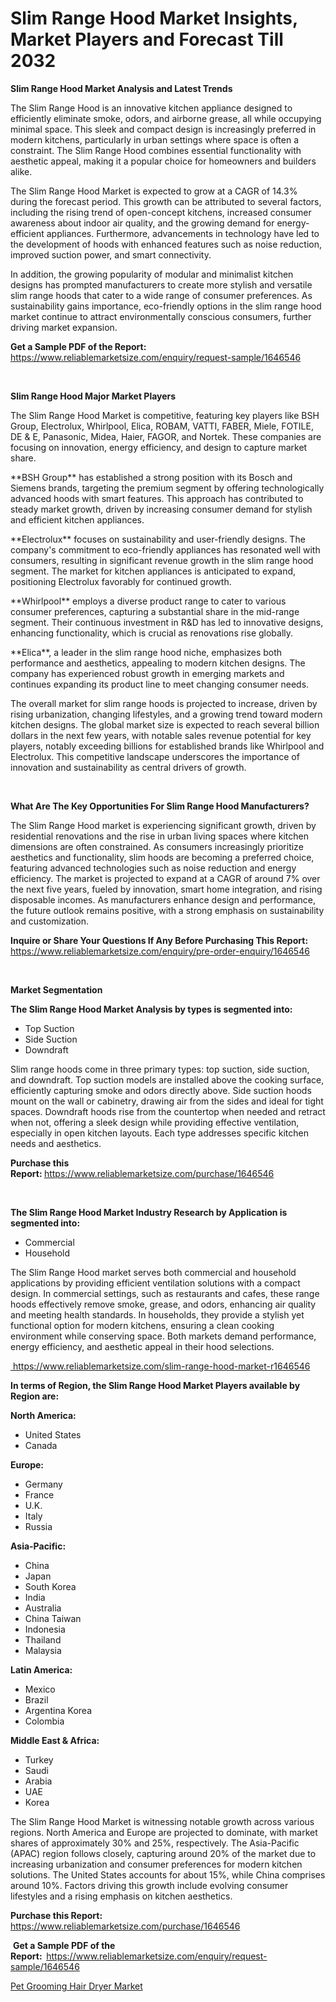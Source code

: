 <p><h1>Slim Range Hood Market Insights, Market Players and Forecast Till 2032</h1></p><p><strong>Slim Range Hood Market Analysis and Latest Trends</strong></p>
<p><p>The Slim Range Hood is an innovative kitchen appliance designed to efficiently eliminate smoke, odors, and airborne grease, all while occupying minimal space. This sleek and compact design is increasingly preferred in modern kitchens, particularly in urban settings where space is often a constraint. The Slim Range Hood combines essential functionality with aesthetic appeal, making it a popular choice for homeowners and builders alike.</p><p>The Slim Range Hood Market is expected to grow at a CAGR of 14.3% during the forecast period. This growth can be attributed to several factors, including the rising trend of open-concept kitchens, increased consumer awareness about indoor air quality, and the growing demand for energy-efficient appliances. Furthermore, advancements in technology have led to the development of hoods with enhanced features such as noise reduction, improved suction power, and smart connectivity. </p><p>In addition, the growing popularity of modular and minimalist kitchen designs has prompted manufacturers to create more stylish and versatile slim range hoods that cater to a wide range of consumer preferences. As sustainability gains importance, eco-friendly options in the slim range hood market continue to attract environmentally conscious consumers, further driving market expansion.</p></p>
<p><strong>Get a Sample PDF of the Report:&nbsp;</strong> <a href="https://www.reliablemarketsize.com/enquiry/request-sample/1646546?utm_campaign=2296&utm_medium=2&utm_source=Github&utm_content=ia&utm_term=08022025&utm_id=slim-range-hood">https://www.reliablemarketsize.com/enquiry/request-sample/1646546</a></p>
<p>&nbsp;</p>
<p><strong>Slim Range Hood Major Market Players</strong></p>
<p><p>The Slim Range Hood Market is competitive, featuring key players like BSH Group, Electrolux, Whirlpool, Elica, ROBAM, VATTI, FABER, Miele, FOTILE, DE & E, Panasonic, Midea, Haier, FAGOR, and Nortek. These companies are focusing on innovation, energy efficiency, and design to capture market share.</p><p>**BSH Group** has established a strong position with its Bosch and Siemens brands, targeting the premium segment by offering technologically advanced hoods with smart features. This approach has contributed to steady market growth, driven by increasing consumer demand for stylish and efficient kitchen appliances.</p><p>**Electrolux** focuses on sustainability and user-friendly designs. The company's commitment to eco-friendly appliances has resonated well with consumers, resulting in significant revenue growth in the slim range hood segment. The market for kitchen appliances is anticipated to expand, positioning Electrolux favorably for continued growth.</p><p>**Whirlpool** employs a diverse product range to cater to various consumer preferences, capturing a substantial share in the mid-range segment. Their continuous investment in R&D has led to innovative designs, enhancing functionality, which is crucial as renovations rise globally.</p><p>**Elica**, a leader in the slim range hood niche, emphasizes both performance and aesthetics, appealing to modern kitchen designs. The company has experienced robust growth in emerging markets and continues expanding its product line to meet changing consumer needs.</p><p>The overall market for slim range hoods is projected to increase, driven by rising urbanization, changing lifestyles, and a growing trend toward modern kitchen designs. The global market size is expected to reach several billion dollars in the next few years, with notable sales revenue potential for key players, notably exceeding billions for established brands like Whirlpool and Electrolux. This competitive landscape underscores the importance of innovation and sustainability as central drivers of growth.</p></p>
<p>&nbsp;</p>
<p><strong>What Are The Key Opportunities For Slim Range Hood Manufacturers?</strong></p>
<p><p>The Slim Range Hood market is experiencing significant growth, driven by residential renovations and the rise in urban living spaces where kitchen dimensions are often constrained. As consumers increasingly prioritize aesthetics and functionality, slim hoods are becoming a preferred choice, featuring advanced technologies such as noise reduction and energy efficiency. The market is projected to expand at a CAGR of around 7% over the next five years, fueled by innovation, smart home integration, and rising disposable incomes. As manufacturers enhance design and performance, the future outlook remains positive, with a strong emphasis on sustainability and customization.</p></p>
<p><strong>Inquire or Share Your Questions If Any Before Purchasing This Report:</strong> <a href="https://www.reliablemarketsize.com/enquiry/pre-order-enquiry/1646546?utm_campaign=2296&utm_medium=2&utm_source=Github&utm_content=ia&utm_term=08022025&utm_id=slim-range-hood">https://www.reliablemarketsize.com/enquiry/pre-order-enquiry/1646546</a></p>
<p>&nbsp;</p>
<p><strong>Market Segmentation</strong></p>
<p><strong>The Slim Range Hood Market Analysis by types is segmented into:</strong></p>
<p><ul><li>Top Suction</li><li>Side Suction</li><li>Downdraft</li></ul></p>
<p><p>Slim range hoods come in three primary types: top suction, side suction, and downdraft. Top suction models are installed above the cooking surface, efficiently capturing smoke and odors directly above. Side suction hoods mount on the wall or cabinetry, drawing air from the sides and ideal for tight spaces. Downdraft hoods rise from the countertop when needed and retract when not, offering a sleek design while providing effective ventilation, especially in open kitchen layouts. Each type addresses specific kitchen needs and aesthetics.</p></p>
<p><strong>Purchase this Report:&nbsp;</strong><a href="https://www.reliablemarketsize.com/purchase/1646546?utm_campaign=2296&utm_medium=2&utm_source=Github&utm_content=ia&utm_term=08022025&utm_id=slim-range-hood">https://www.reliablemarketsize.com/purchase/1646546</a></p>
<p>&nbsp;</p>
<p><strong>The Slim Range Hood Market Industry Research by Application is segmented into:</strong></p>
<p><ul><li>Commercial</li><li>Household</li></ul></p>
<p><p>The Slim Range Hood market serves both commercial and household applications by providing efficient ventilation solutions with a compact design. In commercial settings, such as restaurants and cafes, these range hoods effectively remove smoke, grease, and odors, enhancing air quality and meeting health standards. In households, they provide a stylish yet functional option for modern kitchens, ensuring a clean cooking environment while conserving space. Both markets demand performance, energy efficiency, and aesthetic appeal in their hood selections.</p></p>
<p><a href="https://www.reliablemarketsize.com/slim-range-hood-market-r1646546?utm_campaign=2296&utm_medium=2&utm_source=Github&utm_content=ia&utm_term=08022025&utm_id=slim-range-hood">&nbsp;https://www.reliablemarketsize.com/slim-range-hood-market-r1646546</a></p>
<p><strong>In terms of Region, the Slim Range Hood Market Players available by Region are:</strong></p>
<p>
    <p> <strong> North America: </strong>
        <ul>
            <li>United States</li>
            <li>Canada</li>
        </ul>
        </p> 
    <p> <strong> Europe: </strong>
        <ul>
            <li>Germany</li>
            <li>France</li>
            <li>U.K.</li>
            <li>Italy</li>
            <li>Russia</li>
        </ul>
        </p> 
    <p> <strong> Asia-Pacific: </strong>
        <ul>
            <li>China</li>
            <li>Japan</li>
            <li>South Korea</li>
            <li>India</li>
            <li>Australia</li>
            <li>China Taiwan</li>
            <li>Indonesia</li>
            <li>Thailand</li>
            <li>Malaysia</li>
        </ul>
        </p> 
    <p> <strong> Latin America: </strong>
        <ul>
            <li>Mexico</li>
            <li>Brazil</li>
            <li>Argentina Korea</li>
            <li>Colombia</li>
        </ul>
        </p> 
    <p> <strong> Middle East & Africa: </strong>
        <ul>
            <li>Turkey</li>
            <li>Saudi</li>
            <li>Arabia</li>
            <li>UAE</li>
            <li>Korea</li>
        </ul>
    </p>
    </p>
<p><p>The Slim Range Hood Market is witnessing notable growth across various regions. North America and Europe are projected to dominate, with market shares of approximately 30% and 25%, respectively. The Asia-Pacific (APAC) region follows closely, capturing around 20% of the market due to increasing urbanization and consumer preferences for modern kitchen solutions. The United States accounts for about 15%, while China comprises around 10%. Factors driving this growth include evolving consumer lifestyles and a rising emphasis on kitchen aesthetics.</p></p>
<p><strong>Purchase this Report: </strong><a href="https://www.reliablemarketsize.com/purchase/1646546?utm_campaign=2296&utm_medium=2&utm_source=Github&utm_content=ia&utm_term=08022025&utm_id=slim-range-hood">https://www.reliablemarketsize.com/purchase/1646546</a></p>
<p>&nbsp;<strong>Get a Sample PDF of the Report:&nbsp;&nbsp;</strong><a href="https://www.reliablemarketsize.com/enquiry/request-sample/1646546?utm_campaign=2296&utm_medium=2&utm_source=Github&utm_content=ia&utm_term=08022025&utm_id=slim-range-hood">https://www.reliablemarketsize.com/enquiry/request-sample/1646546</a></p>
<p><strong></strong></p>
<p><p><a href="https://github.com/jeastefanowicz7816/Market-Research-Report-List-1/blob/main/pet-grooming-hair-dryer-market.md?utm_campaign=2296&utm_medium=2&utm_source=Github&utm_content=ia&utm_term=08022025&utm_id=slim-range-hood">Pet Grooming Hair Dryer Market</a></p></p>